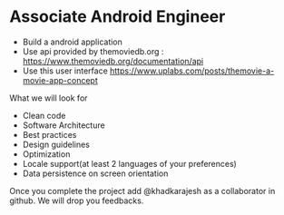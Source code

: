 # Associate Android Engineer
- Build a android application
- Use api provided by themoviedb.org : https://www.themoviedb.org/documentation/api
- Use this user interface https://www.uplabs.com/posts/themovie-a-movie-app-concept

What we will look for
- Clean code
- Software Architecture
- Best practices
- Design guidelines
- Optimization
- Locale support(at least 2 languages of your preferences)
- Data persistence on screen orientation

Once you complete the project add @khadkarajesh as a collaborator in github. We will drop you feedbacks.



